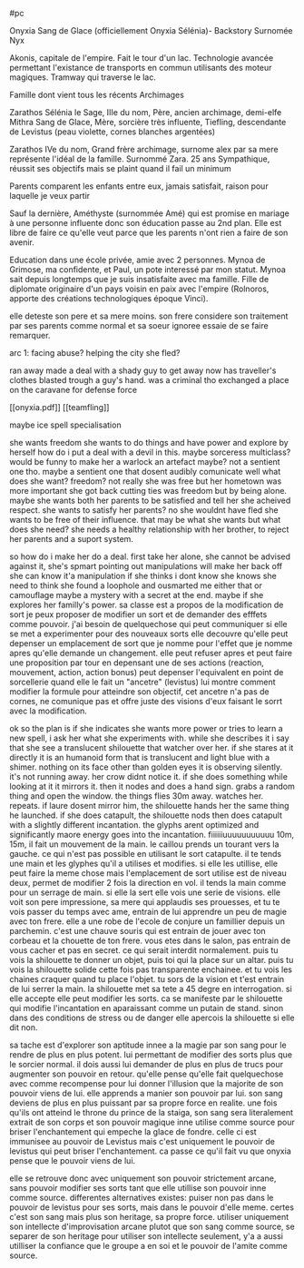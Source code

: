 #pc

Onyxia Sang de Glace (officiellement Onyxia Sélénia)- Backstory Surnomée Nyx

Akonis, capitale de l'empire. Fait le tour d'un lac.
Technologie avancée permettant l'existance de transports en commun utilisants des moteur magiques.
Tramway qui traverse le lac.

Famille dont vient tous les récents Archimages

Zarathos Sélénia le Sage, IIIe du nom, Père, ancien archimage, demi-elfe
Mithra Sang de Glace, Mère, sorcière très influente, Tiefling, descendante de Levistus (peau violette, cornes blanches argentées)

Zarathos IVe du nom, Grand frère archimage, surnome alex par sa mere représente l'idéal de la famille. Surnommé Zara. 25 ans
Sympathique, réussit ses objectifs mais se plaint quand il fail un minimum

Parents comparent les enfants entre eux, jamais satisfait, raison pour laquelle je veux partir

Sauf la dernière, Améthyste (surnommée Amé) qui est promise en mariage à une personne influente donc son éducation passe au 2nd plan.
Elle est libre de faire ce qu'elle veut parce que les parents n'ont rien a faire de son avenir.

Education dans une école privée, amie avec 2 personnes.
Mynoa de Grimose, ma confidente, et Paul, un pote interessé par mon statut.
Mynoa sait depuis longtemps que je suis insatisfaite avec ma famille.
Fille de diplomate originaire d'un pays voisin en paix avec l'empire (Rolnoros, apporte des créations technologiques époque Vinci).

elle deteste son pere et sa mere moins. son frere considere son traitement par ses parents comme normal et sa soeur ignoree essaie de se faire remarquer.

arc 1: facing abuse? helping the city she fled?

ran away
made a deal with a shady guy to get away
now has traveller's clothes
blasted trough a guy's hand. was a criminal tho
exchanged a place on the caravane for defense force

[[onyxia.pdf]]
[[teamfling]]

maybe ice spell specialisation

she wants freedom
she wants to do things and have power and explore by herself
how do i put a deal with a devil in this.
maybe sorceress multiclass?
would be funny to make her a warlock
an artefact maybe? not a sentient one tho. maybe a sentient one that dosent audibly comunicate
well what does she want?
freedom?
not really she was free but her hometown was more important she got back
cutting ties was freedom but by being alone.
maybe she wants both her parents to be satisfied and tell her she acheived respect.
she wants to satisfy her parents?
no she wouldnt have fled
she wants to be free of their influence.
that may be what she wants but what does she need?
she needs a healthy relationship with her brother, to reject her parents and a suport system.

so how do i make her do a deal.
first take her alone, she cannot be advised against it, she's spmart pointing out manipulations will make her back off
she can know it'a manipulation if she thinks i dont know she knows
she need to think she found a loophole and ousmarted me
either that or camouflage
maybe a mystery with a secret at the end.
maybe if she explores her familly's power.
sa classe est a propos de la modification de sort je peux proposer de modifier un sort et de demander des efffets comme pouvoir.
j'ai besoin de quelquechose qui peut communiquer
si elle se met a experimenter pour des nouveaux sorts
elle decouvre qu'elle peut depenser un emplacement de sort que je nomme pour l'effet que je nomme apres qu'elle demande un changement.
elle peut refuser apres et peut faire une proposition par tour en depensant une de ses actions (reaction, mouvement, action, action bonus)
peut depenser l'equivalent en point de sorcellerie
quand elle le fait un "ancetre" (levistus) lui montre comment modifier la formule pour atteindre son objectif, cet ancetre n'a pas de cornes, ne comunique pas et offre juste des visions d'eux faisant le sorrt avec la modification.

ok so the plan is if she indicates she wants more power or tries to learn a new spell, i ask her what she experiments with.
while she describes it i say that she see a translucent shilouette that watcher over her.
if she stares at it directly it is an humanoid form that is translucent and light blue with a shimer. nothing on its face other than golden eyes
it is observing silently. it's not running away. her crow didnt notice it.
if she does something while looking at it it mirrors it.
then it nodes and does a hand sign.
grabs a random thing and open the window.
the things flies 30m away.
watches her.
repeats.
if laure dosent mirror him, the shilouette hands her the same thing he launched.
if she does catapult, the shilouette nods then does catapult with a slightly different incantation.
the glyphs arent optimized and significantly maore energy goes into the incantation.
fiiiiiiuuuuuuuuuuu 10m, 15m,
il fait un mouvement de la main.
le caillou prends un tourant vers la gauche. ce qui n'est pas possible en utilisant le sort catapulte.
il te tends une main et les glyphes qu'il a utilises et modifies.
si elle les utillise, elle peut faire la meme chose mais l'emplacement de sort utilise est de niveau deux, permet de modifier 2 fois la direction en vol.
il tends la main comme pour un serrage de main.
si elle la sert elle vois une serie de visions.
elle voit son pere impressione, sa mere qui applaudis ses prouesses,
et tu te vois passer du temps avec ame, entrain de lui apprendre un peu de magie avec ton frere. elle a une robe de l'ecole de  conjure un famillier depuis un parchemin. c'est une chauve souris qui est entrain de jouer avec ton corbeau et la chouette de ton frere.
vous etes dans le salon, pas entrain de vous cacher et pas en secret. ce qui serait interdit normalement.
puis tu vois la shilouette te donner  un objet, puis toi qui la place sur un altar.
puis tu vois la shilouette solide cette fois pas transparente enchainee. et tu vois les chaines craquer quand tu place l'objet.
tu sors de la vision et t'est entrain de lui serrer la main. la shilouette met sa tete a 45 degre en interrogation.
si elle accepte elle peut modifier les sorts.
ca se manifeste par le shilouette qui modifie l'incantation en aparaissant comme un putain de stand.
sinon dans des conditions de stress ou de danger elle apercois la shilouette si elle dit non.

sa tache est d'explorer son aptitude innee a la magie par son sang pour le rendre de plus en plus potent. lui permettant de modifier des sorts plus que le sorcier normal.
il dois aussi lui demander de plus en plus de trucs pour augmenter son pouvoir en retour. qu'elle pense qu'elle fait quelquechose avec comme recompense pour lui donner l'illusion que la majorite de son pouvoir viens de lui. elle apprends a manier son pouvoir par lui.
son sang deviens de plus en plus puissant par sa propre force en realite.
une fois qu'ils ont atteind le throne du prince de la staiga, son sang sera literalement extrait de son corps et son pouvoir magique inne utilise comme source pour briser l'enchantement qui empeche la glace de fondre. celle ci est immunisee au pouvoir de Levistus mais c'est uniquement le pouvoir de levistus qui peut briser l'enchantement. ca passe ce qu'il fait vu que onyxia pense que le pouvoir viens de lui.

elle se retrouve donc avec uniquement son pouvoir strictement arcane, sans pouvoir modifier ses sorts tant que elle utillise son pouvoir inne comme source. differentes alternatives existes: puiser non pas dans le pouvoir de levistus pour ses sorts, mais dans le pouvoir d'elle meme. certes c'est son sang mais plus son heritage, sa propre force.
utiliser uniquement son intellecte d'improvisation arcane plutot que son sang comme source, se separer de son heritage pour utiliser son intellecte seulement, y'a a aussi utilliser la confiance que le groupe a en soi et le pouvoir de l'amite comme source.
